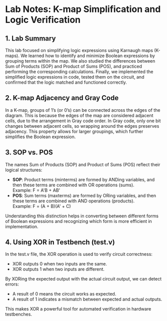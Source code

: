 # Lab Notes: K-map Simplification and Logic Verification

## 1. Lab Summary
This lab focused on simplifying logic expressions using Karnaugh maps (K-maps). We learned how to identify and minimize Boolean expressions by grouping terms within the map. We also studied the differences between Sum of Products (SOP) and Product of Sums (POS), and practiced performing the corresponding calculations. Finally, we implemented the simplified logic expressions in code, tested them on the circuit, and confirmed that the logic matched and functioned correctly.

## 2. K-map Adjacency and Gray Code
In a K-map, groups of 1’s (or 0’s) can be connected across the edges of the diagram. This is because the edges of the map are considered adjacent cells, due to the arrangement in Gray code order. In Gray code, only one bit changes between adjacent cells, so wrapping around the edges preserves adjacency. This property allows for larger groupings, which further simplifies the Boolean expression.

## 3. SOP vs. POS
The names Sum of Products (SOP) and Product of Sums (POS) reflect their logical structures:
- **SOP**: Product terms (minterms) are formed by ANDing variables, and then these terms are combined with OR operations (sums).  
  Example: F = A'B + AB'
- **POS**: Sum terms (maxterms) are formed by ORing variables, and then these terms are combined with AND operations (products).  
  Example: F = (A + B)(A' + C)

Understanding this distinction helps in converting between different forms of Boolean expressions and recognizing which form is more efficient in implementation.

## 4. Using XOR in Testbench (test.v)
In the test.v file, the XOR operation is used to verify circuit correctness:
- XOR outputs 0 when two inputs are the same.
- XOR outputs 1 when two inputs are different.

By XORing the expected output with the actual circuit output, we can detect errors:
- A result of 0 means the circuit works as expected.
- A result of 1 indicates a mismatch between expected and actual outputs.

This makes XOR a powerful tool for automated verification in hardware testbenches.
